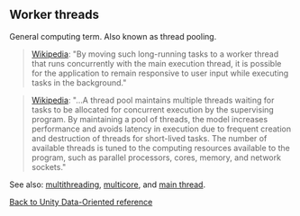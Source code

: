 ## Worker threads

General computing term. Also known as thread pooling.

> [Wikipedia](https://en.wikipedia.org/wiki/Thread_(computing)#Multithreading): "By moving such long-running tasks to a worker thread that runs concurrently with the main execution thread, it is possible for the application to remain responsive to user input while executing tasks in the background."

> [Wikipedia](https://en.wikipedia.org/wiki/Thread_pool): "…A thread pool maintains multiple threads waiting for tasks to be allocated for concurrent execution by the supervising program. By maintaining a pool of threads, the model increases performance and avoids latency in execution due to frequent creation and destruction of threads for short-lived tasks. The number of available threads is tuned to the computing resources available to the program, such as parallel processors, cores, memory, and network sockets."

See also: [multithreading](https://docs.unity3d.com/Manual/JobSystemMultithreading.html), [multicore](multicore.md), and [main thread](main_thread.md).

[Back to Unity Data-Oriented reference](index.md)